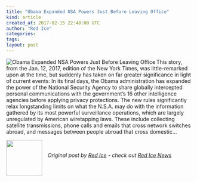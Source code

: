 ```yaml
---
title: "Obama Expanded NSA Powers Just Before Leaving Office"
kind: article
created_at: 2017-02-15 22:48:00 UTC
author: "Red Ice"
categories: 
tags: 
layout: post
---
```

<img align="left" alt="Obama Expanded NSA Powers Just Before Leaving Office" src="https://rdice.net/a/c/n/17/02152348-nc_nsa2_150602.9cd7b47f.jpg"> This story, from the Jan. 12, 2017, edition of the New York Times, was little-remarked upon at the time, but suddenly has taken on far greater significance in light of current events: In its final days, the Obama administration has expanded the power of the National Security Agency to share globally intercepted personal communications with the government’s 16 other intelligence agencies before applying privacy protections. The new rules significantly relax longstanding limits on what the N.S.A. may do with the information gathered by its most powerful surveillance operations, which are largely unregulated by American wiretapping laws. These include collecting satellite transmissions, phone calls and emails that cross network switches abroad, and messages between people abroad that cross domestic…<div class="author">
  <img src="" style="width: 96px; height: 96;">
  <span style="position: absolute; padding: 32px 15px;">
    <i>Original post by <a href="http://twitter.com/">Red Ice</a> - check out <a href="https://redice.tv/news">Red Ice News</a></i>
  </span>
</div>

